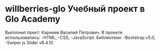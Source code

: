 # willberries-glo Учебный проект в Glo Academy
Выполнил прект: Карнеев Василий Петрович.
В проекте использовались:
-HTML,
-CSS,
-JavaScript.
Библиотеки:
-Bootstrap v5.0,
-Swiper js Slider v6.4.10
